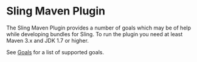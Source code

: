 Sling Maven Plugin
==================

The Sling Maven Plugin provides a number of goals which may be of help while developing bundles for Sling. To run the plugin you need at least Maven 3.x and JDK 1.7 or higher.

See [Goals](plugin-info.html) for a list of supported goals.
